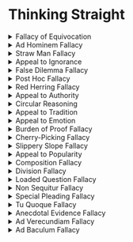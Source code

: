 # Thinking Straight
<details>

<summary>Fallacy of Equivocation</summary>

- Misleadingly using a term with multiple meanings in the same argument.

- Switching between different senses of a word without acknowledging the shift.

- Can create confusion and make arguments appear valid when they are not.

</details>

<details>

<summary>Ad Hominem Fallacy</summary>

- Attacking a person's character or personal traits rather than addressing their argument.

- Diverts attention from the argument and undermines rational discourse.

- May sway emotions but does not address the core issues.

</details>

<details>

<summary>Straw Man Fallacy</summary>

- Misrepresenting an opponent's argument to make it easier to attack.

- Easily dismantles a distorted version of the argument while ignoring the actual position.

- Creates the illusion of refuting the opponent's argument.

</details>

<details>

<summary>Appeal to Ignorance</summary>

- Arguing that a claim is true because it hasn't been proven false or vice versa.

- Exploits the absence of evidence as evidence itself.

- Takes advantage of uncertainty to support a preferred conclusion.

</details>

<details>

<summary>False Dilemma Fallacy</summary>

- Presenting only two extreme options as the only possible choices.

- Forces a choice between limited options, ignoring potential alternatives.

- Simplifies complex issues and may lead to hasty decisions.

</details>

<details>

<summary>Post Hoc Fallacy</summary>

- Attributing causality to an event solely because it occurred after another event.

- Assumes that correlation implies causation without proper evidence.

- Can lead to incorrect conclusions about cause and effect.

</details>

<details>

<summary>Red Herring Fallacy</summary>

- Introducing an irrelevant topic to divert attention from the real issue.

- Misleads by shifting the focus away from the central argument.

- Creates confusion and can sidetrack discussions.

</details>

<details>

<summary>Appeal to Authority</summary>

- Arguing that a statement is true because an authority figure or expert says it is.

- Relies on someone's reputation rather than the strength of the argument itself.

- Simplifies decision-making but can lead to misplaced trust.

</details>

<details>

<summary>Circular Reasoning</summary>

- Using the conclusion of an argument as a premise, essentially restating the same point.

- Offers no support for the argument and is logically uninformative.

- Gives the illusion of reasoning but doesn't provide evidence.

</details>

<details>

<summary>Appeal to Tradition</summary>

- Arguing that something is true or better because it's old or has been done for a long time.

- Presumes that historical practices are inherently valid.

- Relies on familiarity but ignores potential progress.

</details>

<details>

<summary>Appeal to Emotion</summary>

- Manipulating emotions to persuade rather than using logical reasoning.

- Leverages feelings to gain support or agreement.

- Can be persuasive but doesn't ensure a valid argument.

</details>

<details>

<summary>Burden of Proof Fallacy</summary>

- Shifting the burden of proof from the person making the claim to the skeptic.

- Demands the opposing side to disprove a claim instead of providing evidence for it.

- Allows unsupported claims to go unchallenged.

</details>

<details>

<summary>Cherry-Picking Fallacy</summary>

- Selectively presenting evidence that supports one's argument while ignoring contrary evidence.

- Distorts the overall picture and misrepresents the strength of an argument.

- Can create a misleading impression of credibility.

</details>

<details>

<summary>Slippery Slope Fallacy</summary>

- Arguing that a small first step will inevitably lead to a chain of negative consequences.

- Exaggerates the likely outcomes of an action.

- Fosters fear and resistance to change without proper justification.

</details>

<details>

<summary>Appeal to Popularity</summary>

- Asserting that something is true or good because it is popular or widely accepted.

- Relies on the bandwagon effect rather than logical reasoning.

- Does not guarantee correctness or validity.

</details>

<details>

<summary>Composition Fallacy</summary>

- Assuming that what is true for the parts is also true for the whole.

- Inappropriately generalizes properties of individual elements to the entire group.

- Can lead to erroneous conclusions about complex systems.

</details>

<details>

<summary>Division Fallacy</summary>

- Assuming that what is true for the whole is also true for its parts.

- Erroneously attributes the characteristics of a group to its individual members.

- Misleads when applying generalizations at an individual level.

</details>

<details>

<summary>Loaded Question Fallacy</summary>

- Posing a question that contains an unwarranted assumption.

- Forces the responder into a position that assumes something not yet established.

- Can be used to manipulate or trap the respondent.

</details>

<details>

<summary>Non Sequitur Fallacy</summary>

- Drawing a conclusion that does not logically follow from the premises.

- The argument lacks a clear connection between the evidence and the conclusion.

- Leads to flawed reasoning and false inferences.

</details>

<details>

<summary>Special Pleading Fallacy</summary>

- Applying double standards by exempting oneself or one's argument from typical rules or standards.

- Attempts to justify inconsistencies or bias in reasoning.

- Undermines the integrity of an argument.

</details>

<details>

<summary>Tu Quoque Fallacy</summary>

- Responding to an argument with a counter-accusation rather than addressing the argument itself.

- Deflects criticism by accusing the other party of the same fault.

- Does not address the validity of the original argument.

</details>

<details>

<summary>Anecdotal Evidence Fallacy</summary>

- Using personal anecdotes or isolated examples as evidence for a general claim.

- Relies on limited, unrepresentative data to support an argument.

- Fails to provide a solid foundation for broader claims.

</details>

<details>

<summary>Ad Verecundiam Fallacy</summary>

- Appealing to modesty or virtue as a form of argument rather than addressing the issue at hand.

- Attempts to deflect criticism or refutation by invoking ethical qualities.

- Avoids the need for valid evidence or reasoning.

</details>

<details>

<summary>Ad Baculum Fallacy</summary>

- Using threats or force to persuade or win an argument.

- Coerces compliance through intimidation rather than rational discourse.

- Fails to address the merits of an argument.

</details>

